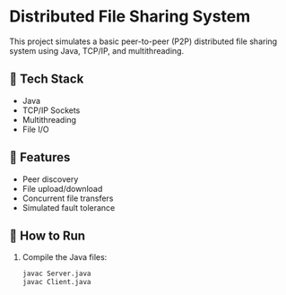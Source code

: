 # Distributed File Sharing System

This project simulates a basic peer-to-peer (P2P) distributed file sharing system using Java, TCP/IP, and multithreading.

## 🔧 Tech Stack

- Java
- TCP/IP Sockets
- Multithreading
- File I/O

## 📁 Features

- Peer discovery
- File upload/download
- Concurrent file transfers
- Simulated fault tolerance

## 🚀 How to Run

1. Compile the Java files:
   ```bash
   javac Server.java
   javac Client.java
